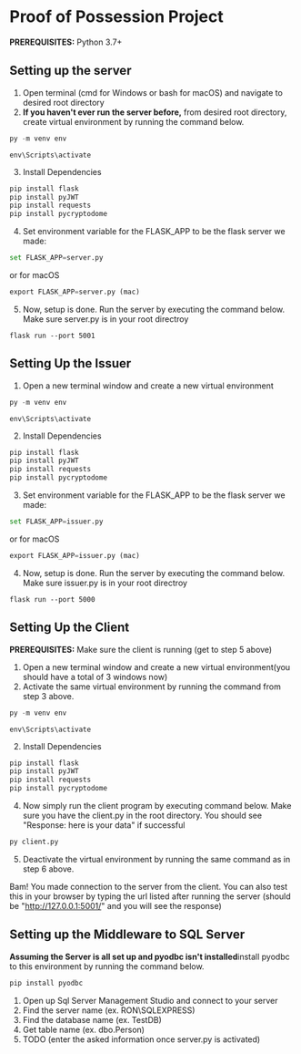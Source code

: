 # Proof of Possession Project
**PREREQUISITES:** 
Python 3.7+

## Setting up the server
1. Open terminal (cmd for Windows or bash for macOS) and navigate to desired root directory
2. **If you haven't ever run the server before,** from desired root directory, create virtual environment by running the command below. 
```python
py -m venv env 
```
```
env\Scripts\activate 
```

3. Install Dependencies
```python
pip install flask 
pip install pyJWT
pip install requests
pip install pycryptodome
```
4. Set environment variable for the FLASK_APP to be the flask server we made:
```python
set FLASK_APP=server.py
```
or for macOS
```python
export FLASK_APP=server.py (mac)
```
5. Now, setup is done. Run the server by executing the command below. Make sure server.py is in your root directroy
```
flask run --port 5001
```

## Setting Up the Issuer
1. Open a new terminal window and create a new virtual environment
```python
py -m venv env
```
```
env\Scripts\activate 
```
2. Install Dependencies
```python
pip install flask 
pip install pyJWT
pip install requests
pip install pycryptodome
```
3. Set environment variable for the FLASK_APP to be the flask server we made:
```python
set FLASK_APP=issuer.py
```
or for macOS
```python
export FLASK_APP=issuer.py (mac)
```

4. Now, setup is done. Run the server by executing the command below. Make sure issuer.py is in your root directroy
```
flask run --port 5000
```

## Setting Up the Client
**PREREQUISITES:** Make sure the client is running (get to step 5 above)
1. Open a new terminal window and create a new virtual environment(you should have a total of 3 windows now)
2. Activate the same virtual environment by running the command from step 3 above.
```python
py -m venv env
```
```
env\Scripts\activate 
```
2. Install Dependencies
```python
pip install flask 
pip install pyJWT
pip install requests
pip install pycryptodome
```
4. Now simply run the client program by executing command below. Make sure you have the client.py in the root directory. You should see "Response: here is your data" if successful
```python
py client.py
```
5. Deactivate the virtual environment by running the same command as in step 6 above.

Bam! You made connection to the server from the client. You can also test this in your browser by typing the url listed after running the server (should be "http://127.0.0.1:5001/" and you will see the response)

## Setting up the Middleware to SQL Server
**Assuming the Server is all set up and pyodbc isn't installed**install pyodbc to this environment by running the command below.
```python
pip install pyodbc
```
1. Open up Sql Server Management Studio and connect to your server
2. Find the server name (ex. RON\SQLEXPRESS)
3. Find the database name (ex. TestDB)
4. Get table name (ex. dbo.Person)
5. TODO (enter the asked information once server.py is activated)

